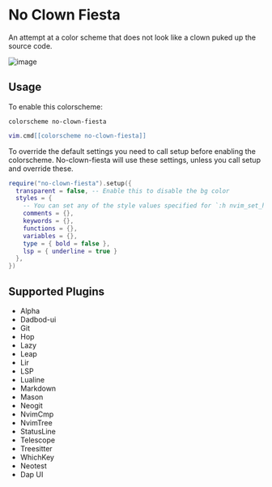 # No Clown Fiesta

An attempt at a color scheme that does not look like a clown puked up the source code.

![image](https://gustafrydholm.xyz/images/no-clown-fiesta.png)

## Usage

To enable this colorscheme:

```vim
colorscheme no-clown-fiesta
```

```lua
vim.cmd[[colorscheme no-clown-fiesta]]
```

To override the default settings you need to call setup before enabling the
colorscheme. No-clown-fiesta will use these settings, unless you call setup
and override these.

```lua
require("no-clown-fiesta").setup({
  transparent = false, -- Enable this to disable the bg color
  styles = {
    -- You can set any of the style values specified for `:h nvim_set_hl`
    comments = {},
    keywords = {},
    functions = {},
    variables = {},
    type = { bold = false },
    lsp = { underline = true }
  },
})
```

## Supported Plugins

- Alpha
- Dadbod-ui
- Git
- Hop
- Lazy
- Leap
- Lir
- LSP
- Lualine
- Markdown
- Mason
- Neogit
- NvimCmp
- NvimTree
- StatusLine
- Telescope
- Treesitter
- WhichKey
- Neotest
- Dap UI
